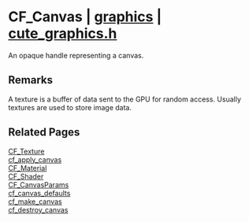 # CF_Canvas | [graphics](https://github.com/RandyGaul/cute_framework/blob/master/docs/graphics_readme.md) | [cute_graphics.h](https://github.com/RandyGaul/cute_framework/blob/master/include/cute_graphics.h)

An opaque handle representing a canvas.

## Remarks

A texture is a buffer of data sent to the GPU for random access. Usually textures are used to store image data.

## Related Pages

[CF_Texture](https://github.com/RandyGaul/cute_framework/blob/master/docs/graphics/cf_texture.md)  
[cf_apply_canvas](https://github.com/RandyGaul/cute_framework/blob/master/docs/graphics/cf_apply_canvas.md)  
[CF_Material](https://github.com/RandyGaul/cute_framework/blob/master/docs/graphics/cf_material.md)  
[CF_Shader](https://github.com/RandyGaul/cute_framework/blob/master/docs/graphics/cf_shader.md)  
[CF_CanvasParams](https://github.com/RandyGaul/cute_framework/blob/master/docs/graphics/cf_canvasparams.md)  
[cf_canvas_defaults](https://github.com/RandyGaul/cute_framework/blob/master/docs/graphics/cf_canvas_defaults.md)  
[cf_make_canvas](https://github.com/RandyGaul/cute_framework/blob/master/docs/graphics/cf_make_canvas.md)  
[cf_destroy_canvas](https://github.com/RandyGaul/cute_framework/blob/master/docs/graphics/cf_destroy_canvas.md)  
